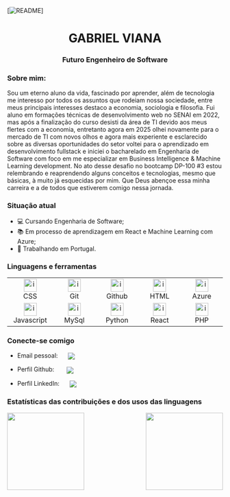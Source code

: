 [![README](https://img.shields.io/static/v1?label=readme&message=en-US&color=blue&style=plastic)]
<h1 align="center">GABRIEL VIANA</h1>
<h3 align="center">Futuro Engenheiro de Software</h3>

### Sobre mim:

Sou um eterno aluno da vida, fascinado por aprender, além de tecnologia me interesso por todos os assuntos que rodeiam nossa sociedade, entre meus principais interesses destaco a economia, sociologia e filosofia. Fui aluno em formações técnicas de desenvolvimento web no SENAI em 2022, mas após a finalização do curso desisti da área de TI devido aos meus flertes com a economia, entretanto agora em 2025 olhei novamente para o mercado de TI com novos olhos e agora mais experiente e esclarecido sobre as diversas oportunidades do setor voltei para o aprendizado em desenvolvimento fullstack e iniciei o bacharelado em Engenharia de Software com foco em me especializar em Business Intelligence & Machine Learning development. No ato desse desafio no bootcamp DP-100 #3 estou relembrando e reaprendendo alguns conceitos e tecnologias, mesmo que básicas, à muito já esquecidas por mim. Que Deus abençoe essa minha carreira e a de todos que estiverem comigo nessa jornada.

### Situação atual

- 💻 Cursando Engenharia de Software;
- 📚 Em processo de aprendizagem em React e Machine Learning com Azure;
- 💪 Trabalhando em Portugal.

### Linguagens e ferramentas

<table align="center">
  <tr>
    <td align="center" width="96">
      <a href="https://developer.mozilla.org/docs/Web/CSS">
        <img src="https://skillicons.dev/icons?i=css" alt="icon" width="30" height="30"/>
      </a>
      <br>CSS
    </td>
    <td align="center" width="96">
      <a href="https://git-scm.com/">
        <img src="https://skillicons.dev/icons?i=git" alt="icon" width="30" height="30"/>
      </a>
      <br>Git
    </td>
    <td align="center" width="96">
      <a href="https://github.com/">
        <img src="https://skillicons.dev/icons?i=github" alt="icon" width="30" height="30"/>
      </a>
      <br>Github
    </td>
    <td align="center" width="96">
      <a href="https://developer.mozilla.org/docs/Web/HTML">
        <img src="https://skillicons.dev/icons?i=html" alt="icon" width="30" height="30"/>
      </a>
      <br>HTML
    </td>
    <td align="center" width="96">
      <a href="https://azure.microsoft.com/en-us/">
        <img src="https://skillicons.dev/icons?i=azure" alt="icon" width="30" height="30"/>
      </a>
      <br>Azure
    </td>
  </tr>
  <tr>  
    <td align="center" width="96">
      <a href="https://www.javascript.com/">
        <img src="https://skillicons.dev/icons?i=js" alt="icon" width="30" height="30"/>
      </a>
      <br>Javascript
    </td>
    <td align="center" width="96">
      <a href="https://www.mysql.com/">
        <img src="https://skillicons.dev/icons?i=mysql" alt="icon" width="30" height="30"/>
      </a>
      <br>MySql
    </td>
    <td align="center" width="96">
      <a href="https://www.python.org/">
        <img src="https://skillicons.dev/icons?i=py" alt="icon" width="30" height="30"/>
      </a>
      <br>Python
    </td>
    <td align="center" width="96">
      <a href="https://react.dev/">
        <img src="https://skillicons.dev/icons?i=react" alt="icon" width="30" height="30"/>
      </a>
      <br>React
    </td>
    <td align="center" width="96">
      <a href="https://www.php.net/">
        <img src="https://skillicons.dev/icons?i=php" alt="icon" width="30" height="30"/>
      </a>
      <br>PHP
    </td>
   </tr>
</table>

### Conecte-se comigo

- Email pessoal:
  <a href="mailto:gabriel.coimbra.viana@gmail.com">
  <img align="center" src="https://img.shields.io/badge/Gmail-D14836?style=for-the-badge&logo=gmail&logoColor=white" style="margin-left: 20px;">
  </a>

- Perfil Github:
  <a href="https://github.com/GabrielHCoimbra">
  <img align="center" src="https://img.shields.io/badge/GitHub-100000?style=for-the-badge&logo=github&logoColor=white" style="margin-left: 25px;">
  </a>

- Perfil LinkedIn:
  <a href="https://www.linkedin.com/in/gabriel-henrique-coimbra-viana-413036241/">
  <img align="center" src="https://img.shields.io/badge/LinkedIn-0077B5?style=for-the-badge&logo=linkedin&logoColor=white" style="margin-left: 20px;">
  </a>

### Estatísticas das contribuições e dos usos das linguagens

<div>
  <a href="https://github.com/GabrielHCoimbra">
    <img height="180cm" align="left" src="https://github-readme-stats.vercel.app/api?username=0liveiraVictor&line_height=25&card_width=380&border_radius=4&show_icons=true&count_private=true&theme=gotham&include_all_commits=true" />
  </a>

  <a href="https://github.com/GabrielHCoimbra">
    <img height="180cm" align="right" src="https://github-readme-stats.vercel.app/api/top-langs/?username=0liveiraVictor&layout=compact&card_width=280&border_radius=3&langs_count=20&theme=gotham" />
  </a>
</div>
